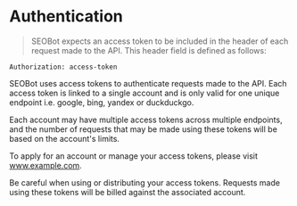 # Authentication

> SEOBot expects an access token to be included in the header of each request made to the API. This header field is defined as follows:

```
Authorization: access-token
```

SEOBot uses access tokens to authenticate requests made to the API. Each access token is linked to a single account and is only valid for one unique endpoint i.e. google, bing, yandex or duckduckgo.

Each account may have multiple access tokens across multiple endpoints, and the number of requests that may be made using these tokens will be based on the account's limits.

To apply for an account or manage your access tokens, please visit <a href="https://www.youtube.com/watch?v=dQw4w9WgXcQ">www.example.com</a>.

<aside class="warning">
Be careful when using or distributing your access tokens. Requests made using these tokens will be billed against the associated account.
</aside>